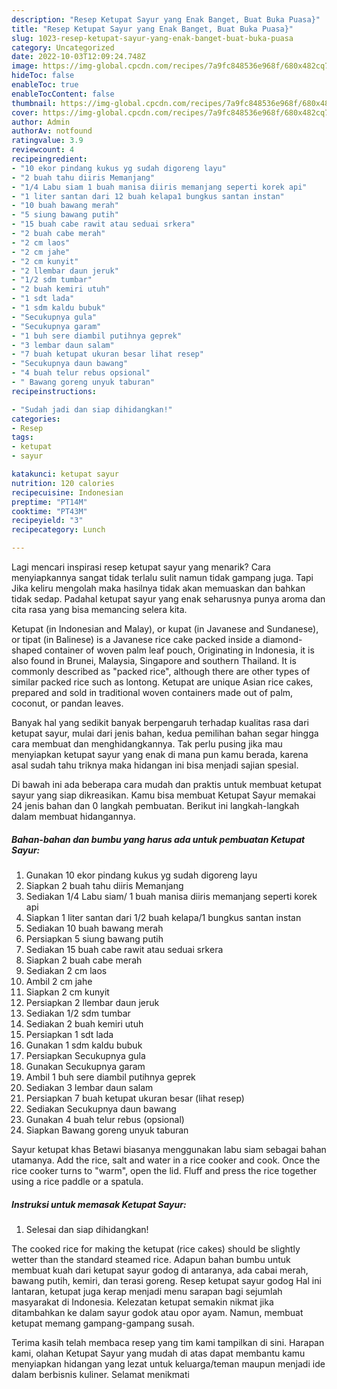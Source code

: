 ```yaml
---
description: "Resep Ketupat Sayur yang Enak Banget, Buat Buka Puasa}"
title: "Resep Ketupat Sayur yang Enak Banget, Buat Buka Puasa}"
slug: 1023-resep-ketupat-sayur-yang-enak-banget-buat-buka-puasa
category: Uncategorized
date: 2022-10-03T12:09:24.748Z
image: https://img-global.cpcdn.com/recipes/7a9fc848536e968f/680x482cq70/ketupat-sayur-foto-resep-utama.jpg
hideToc: false
enableToc: true
enableTocContent: false
thumbnail: https://img-global.cpcdn.com/recipes/7a9fc848536e968f/680x482cq70/ketupat-sayur-foto-resep-utama.jpg
cover: https://img-global.cpcdn.com/recipes/7a9fc848536e968f/680x482cq70/ketupat-sayur-foto-resep-utama.jpg
author: Admin
authorAv: notfound
ratingvalue: 3.9
reviewcount: 4
recipeingredient:
- "10 ekor pindang kukus yg sudah digoreng layu"
- "2 buah tahu diiris Memanjang"
- "1/4 Labu siam 1 buah manisa diiris memanjang seperti korek api"
- "1 liter santan dari 12 buah kelapa1 bungkus santan instan"
- "10 buah bawang merah"
- "5 siung bawang putih"
- "15 buah cabe rawit atau seduai srkera"
- "2 buah cabe merah"
- "2 cm laos"
- "2 cm jahe"
- "2 cm kunyit"
- "2 llembar daun jeruk"
- "1/2 sdm tumbar"
- "2 buah kemiri utuh"
- "1 sdt lada"
- "1 sdm kaldu bubuk"
- "Secukupnya gula"
- "Secukupnya garam"
- "1 buh sere diambil putihnya geprek"
- "3 lembar daun salam"
- "7 buah ketupat ukuran besar lihat resep"
- "Secukupnya daun bawang"
- "4 buah telur rebus opsional"
- " Bawang goreng unyuk taburan"
recipeinstructions:

- "Sudah jadi dan siap dihidangkan!"
categories:
- Resep
tags:
- ketupat
- sayur

katakunci: ketupat sayur 
nutrition: 120 calories
recipecuisine: Indonesian
preptime: "PT14M"
cooktime: "PT43M"
recipeyield: "3"
recipecategory: Lunch

---
```



Lagi mencari inspirasi resep ketupat sayur yang menarik? Cara menyiapkannya sangat tidak terlalu sulit namun tidak gampang juga. Tapi Jika keliru mengolah maka hasilnya tidak akan memuaskan dan bahkan tidak sedap. Padahal ketupat sayur yang enak seharusnya punya aroma dan cita rasa yang bisa memancing selera kita.


Ketupat (in Indonesian and Malay), or kupat (in Javanese and Sundanese), or tipat (in Balinese) is a Javanese rice cake packed inside a diamond-shaped container of woven palm leaf pouch, Originating in Indonesia, it is also found in Brunei, Malaysia, Singapore and southern Thailand. It is commonly described as &#34;packed rice&#34;, although there are other types of similar packed rice such as lontong. Ketupat are unique Asian rice cakes, prepared and sold in traditional woven containers made out of palm, coconut, or pandan leaves.

Banyak hal yang sedikit banyak berpengaruh terhadap kualitas rasa dari ketupat sayur, mulai dari jenis bahan, kedua pemilihan bahan segar hingga cara membuat dan menghidangkannya. Tak perlu pusing jika mau menyiapkan ketupat sayur yang enak di mana pun kamu berada, karena asal sudah tahu triknya maka hidangan ini bisa menjadi sajian spesial.


Di bawah ini ada beberapa cara mudah dan praktis untuk membuat ketupat sayur yang siap dikreasikan. Kamu bisa membuat Ketupat Sayur memakai 24 jenis bahan dan 0 langkah pembuatan. Berikut ini langkah-langkah dalam membuat hidangannya.

<!--inarticleads1-->

##### Bahan-bahan dan bumbu yang harus ada untuk pembuatan Ketupat Sayur:

1. Gunakan 10 ekor pindang kukus yg sudah digoreng layu
1. Siapkan 2 buah tahu diiris Memanjang
1. Sediakan 1/4 Labu siam/ 1 buah manisa diiris memanjang seperti korek api
1. Siapkan 1 liter santan dari 1/2 buah kelapa/1 bungkus santan instan
1. Sediakan 10 buah bawang merah
1. Persiapkan 5 siung bawang putih
1. Sediakan 15 buah cabe rawit atau seduai srkera
1. Siapkan 2 buah cabe merah
1. Sediakan 2 cm laos
1. Ambil 2 cm jahe
1. Siapkan 2 cm kunyit
1. Persiapkan 2 llembar daun jeruk
1. Sediakan 1/2 sdm tumbar
1. Sediakan 2 buah kemiri utuh
1. Persiapkan 1 sdt lada
1. Gunakan 1 sdm kaldu bubuk
1. Persiapkan Secukupnya gula
1. Gunakan Secukupnya garam
1. Ambil 1 buh sere diambil putihnya geprek
1. Sediakan 3 lembar daun salam
1. Persiapkan 7 buah ketupat ukuran besar (lihat resep)
1. Sediakan Secukupnya daun bawang
1. Gunakan 4 buah telur rebus (opsional)
1. Siapkan  Bawang goreng unyuk taburan


Sayur ketupat khas Betawi biasanya menggunakan labu siam sebagai bahan utamanya. Add the rice, salt and water in a rice cooker and cook. Once the rice cooker turns to &#34;warm&#34;, open the lid. Fluff and press the rice together using a rice paddle or a spatula. 

<!--inarticleads2-->

##### Instruksi untuk memasak Ketupat Sayur:


1. Selesai dan siap dihidangkan!

The cooked rice for making the ketupat (rice cakes) should be slightly wetter than the standard steamed rice. Adapun bahan bumbu untuk membuat kuah dari ketupat sayur godog di antaranya, ada cabai merah, bawang putih, kemiri, dan terasi goreng. Resep ketupat sayur godog Hal ini lantaran, ketupat juga kerap menjadi menu sarapan bagi sejumlah masyarakat di Indonesia. Kelezatan ketupat semakin nikmat jika ditambahkan ke dalam sayur godok atau opor ayam. Namun, membuat ketupat memang gampang-gampang susah. 

Terima kasih telah membaca resep yang tim kami tampilkan di sini. Harapan kami, olahan Ketupat Sayur yang mudah di atas dapat membantu kamu menyiapkan hidangan yang lezat untuk keluarga/teman maupun menjadi ide dalam berbisnis kuliner. Selamat menikmati
